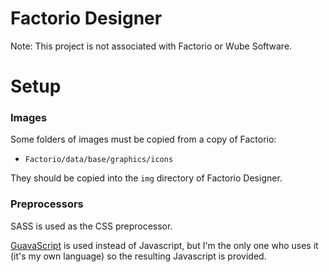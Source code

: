 # Factorio Designer

Note: This project is not associated with Factorio or Wube Software.

# Setup

### Images

Some folders of images must be copied from a copy of Factorio:

* `Factorio/data/base/graphics/icons`

They should be copied into the `img` directory of Factorio Designer.

### Preprocessors

SASS is used as the CSS preprocessor.

[GuavaScript](https://github.com/TheEnigmaBlade/guavascript) is used instead of Javascript, but I'm the only one who uses it (it's my own language) so the resulting Javascript is provided.
